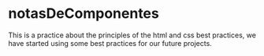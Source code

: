 # notasDeComponentes
This is a practice about the principles of the html and css best practices, we have started using some best practices for our future projects.
